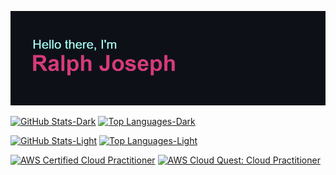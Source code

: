 ![Header](/header.png)

[![GitHub Stats-Dark](https://github-readme-stats.vercel.app/api?username=luhluh-17&count_private=true&show_icons=true&hide_border=true&bg_color=00000000&theme=radical#gh-dark-mode-only)](https://github.com/luhluh-17/luhluh-17#gh-dark-mode-only) [![Top Languages-Dark](https://github-readme-stats.vercel.app/api/top-langs/?username=luhluh-17&langs_count=20&hide_border=true&layout=compact&bg_color=00000000&theme=radical#gh-dark-mode-only)](https://github.com/luhluh-17/luhluh-17#gh-dark-mode-only)

[![GitHub Stats-Light](https://github-readme-stats.vercel.app/api?username=luhluh-17&count_private=true&show_icons=true&hide_border=true&theme=radical#gh-light-mode-only)](https://github.com/luhluh-17/luhluh-17#gh-light-mode-only) [![Top Languages-Light](https://github-readme-stats.vercel.app/api/top-langs/?username=luhluh-17&langs_count=20&hide_border=true&layout=compact&theme=radical#gh-light-mode-only)](https://github.com/luhluh-17/luhluh-17#gh-light-mode-only)

<!--START_SECTION:badges-->
[![AWS Certified Cloud Practitioner](https://images.credly.com/size/110x110/images/00634f82-b07f-4bbd-a6bb-53de397fc3a6/image.png)](http://www.credly.com/badges/ea455cca-6049-4183-ae94-e2e14d26b7d5 "AWS Certified Cloud Practitioner")
[![AWS Cloud Quest: Cloud Practitioner](https://images.credly.com/size/110x110/images/2784d0d8-327c-406f-971e-9f0e15097003/image.png)](http://www.credly.com/badges/1a7f831c-12fd-4209-956e-c0be1f7c83f7 "AWS Cloud Quest: Cloud Practitioner")
<!--END_SECTION:badges-->
